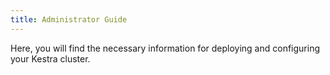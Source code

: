 ```yaml
---
title: Administrator Guide
---
```


Here, you will find the necessary information for deploying and configuring your Kestra cluster.


<ChildTableOfContents :header="true" />
